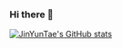 ### Hi there 👋

<!--
**JinYunTae/JinYunTae** is a ✨ _special_ ✨ repository because its `README.md` (this file) appears on your GitHub profile.

Here are some ideas to get you started:

- 🔭 I’m currently working on ...
- 🌱 I’m currently learning ...
- 👯 I’m looking to collaborate on ...
- 🤔 I’m looking for help with ...
- 💬 Ask me about ...
- 📫 How to reach me: ...
- 😄 Pronouns: ...
- ⚡ Fun fact: ...
-->
[![JinYunTae's GitHub stats](https://github-readme-stats.vercel.app/api?username=JinYunTae)](https://github.com/anuraghazra/github-readme-stats)
